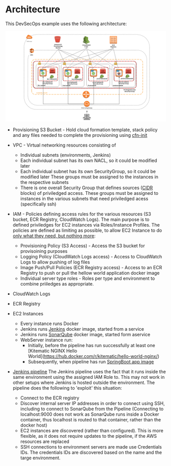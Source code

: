 # Architecture

This DevSecOps example uses the following architecture:

![Architecture](./images/devsecops-example-architecture.png)


- Provisioning S3 Bucket - Hold cloud formation template, stack policy and any files 
  needed to complete the provisioning using [cfn-init]()

- VPC - Virtual networking resources consisting of
    * Individual subnets (environments, Jenkins)
    * Each individual subnet has its own NACL, so it could be modified later
    * Each individual subnet has its own SecurityGroup, so it could be modified later
      These groups must be assigned to the instances in the respective subnets
    * There is one overall Security Group that defines sources ([CIDR]() blocks) of 
      priviledged access.
      These groups must be assigned to instances in the various subnets that need
      priviledged acess (specifically ssh)

- IAM - Policies defining access rules for the various resources (S3 bucket, ECR Registry,
  CloudWatch Logs). The main purpose is to defined priviledges for EC2 instances via 
  Roles/Instance Profiles. The policies are defined as limiting as possible, to allow 
  EC2 Instance to do
  [only what they need, but nothing more](https://en.wikipedia.org/wiki/Principle_of_least_privilege):
    * Provisioning Policy (S3 Access) - Access the S3 bucket for provisoining purposes
    * Logging Policy (CloudWatch Logs access) - Access to CloudWatch Logs to allow pushing of 
      log files
    * Image Push/Pull Policies (ECR Registry access) - Access to an ECR Registry to push or pull
      the hellow world application docker image
    * Individual server type roles - Roles per type and environment to combine priiledges as
      appropriate.

- CloudWatch Logs

- ECR Registry

- EC2 Instances 
    * Every instance runs Docker
    * Jenkins runs [Jenkins](https://hub.docker.com/_/jenkins/) docker image, started from a service
    * Jenkins runs [SonarQube](https://hub.docker.com/_/sonarqube/) docker image, started form aservice
    * WebServer instance run:
        - Initially, before the pipeline has run successfully at least one
          [Kitematic NGINX Hello World[(https://hub.docker.com/r/kitematic/hello-world-nginx/)
        - Subsequently, when pipeline has run [SpringBoot app image](../Dockerfile)

- [Jenkins pipeline](../Jenkinsfile)
  The Jenkins pipeline uses the fact that it runs inside the same environment
  using the assigned IAM Role to. This may not work in other setups where Jenkins is 
  hosted outside the environment.
  The pipeline does the following to 'exploit' this situation:
    * Connect to the ECR registry 
    * Discover internal server IP addresses in order to connect using SSH,
      including to connect to SonarQube from the Pipeline 
      (Connecting to localhost:9000 does not work as SonarQube runs inside a Docker container,
      thus localhost is routed to that container, rather than the docker host)
    * EC2 instances are discovered (rather than configured).
      This is more flexible, as it does not require updates to the pipeline, if the
      AWS resources are replaced
    * SSH connections to environment servers are made use Credentials IDs.
      The credentials IDs are discovered based on the name and the targe environment.




[cfn-init]: http://docs.aws.amazon.com/AWSCloudFormation/latest/UserGuide/aws-resource-init.html
[CIDR]: https://en.wikipedia.org/wiki/Classless_Inter-Domain_Routing